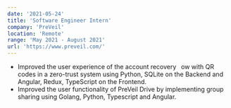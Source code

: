 ```yaml
---
date: '2021-05-24'
title: 'Software Engineer Intern'
company: 'PreVeil'
location: 'Remote'
range: 'May 2021 - August 2021'
url: 'https://www.preveil.com/'
---
```


- Improved the user experience of the account recovery  ow with QR codes in a zero-trust system using Python, SQLite on the Backend and Angular, Redux, TypeScript on the Frontend.
- Improved the user functionality of PreVeil Drive by implementing group sharing using Golang, Python, Typescript and Angular.

